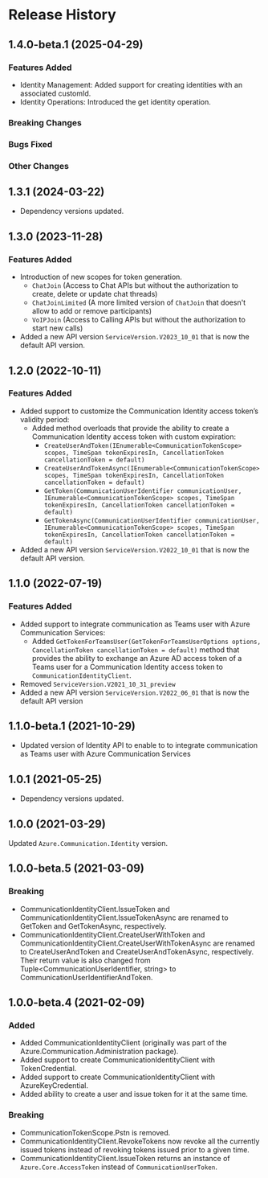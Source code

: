 # Release History

## 1.4.0-beta.1 (2025-04-29)

### Features Added

- Identity Management: Added support for creating identities with an associated customId.
- Identity Operations: Introduced the get identity operation.

### Breaking Changes

### Bugs Fixed

### Other Changes

## 1.3.1 (2024-03-22)
- Dependency versions updated.

## 1.3.0 (2023-11-28)

### Features Added
- Introduction of new scopes for token generation.
    - `ChatJoin` (Access to Chat APIs but without the authorization to create, delete or update chat threads)
    - `ChatJoinLimited` (A more limited version of `ChatJoin` that doesn't allow to add or remove participants)
    - `VoIPJoin` (Access to Calling APIs but without the authorization to start new calls)
- Added a new API version `ServiceVersion.V2023_10_01` that is now the default API version.

## 1.2.0 (2022-10-11)

### Features Added
- Added support to customize the Communication Identity access token’s validity period:
    - Added method overloads that provide the ability to create a Communication Identity access token with custom expiration:
        - `CreateUserAndToken(IEnumerable<CommunicationTokenScope> scopes, TimeSpan tokenExpiresIn, CancellationToken cancellationToken = default)`
        - `CreateUserAndTokenAsync(IEnumerable<CommunicationTokenScope> scopes, TimeSpan tokenExpiresIn, CancellationToken cancellationToken = default)`
        - `GetToken(CommunicationUserIdentifier communicationUser, IEnumerable<CommunicationTokenScope> scopes, TimeSpan tokenExpiresIn, CancellationToken cancellationToken = default)`
        - `GetTokenAsync(CommunicationUserIdentifier communicationUser, IEnumerable<CommunicationTokenScope> scopes, TimeSpan tokenExpiresIn, CancellationToken cancellationToken = default)`
- Added a new API version `ServiceVersion.V2022_10_01` that is now the default API version.

## 1.1.0 (2022-07-19)

### Features Added
- Added support to integrate communication as Teams user with Azure Communication Services:
    - Added `GetTokenForTeamsUser(GetTokenForTeamsUserOptions options, CancellationToken cancellationToken = default)` method that provides the ability to exchange an Azure AD access token of a Teams user for a Communication Identity access token to `CommunicationIdentityClient`.
- Removed `ServiceVersion.V2021_10_31_preview`
- Added a new API version `ServiceVersion.V2022_06_01` that is now the default API version

## 1.1.0-beta.1 (2021-10-29)
- Updated version of Identity API to enable to to integrate communication as Teams user with Azure Communication Services

## 1.0.1 (2021-05-25)
- Dependency versions updated.

## 1.0.0 (2021-03-29)
Updated `Azure.Communication.Identity` version.


## 1.0.0-beta.5 (2021-03-09)
### Breaking
- CommunicationIdentityClient.IssueToken and CommunicationIdentityClient.IssueTokenAsync are renamed to GetToken and GetTokenAsync, respectively.
- CommunicationIdentityClient.CreateUserWithToken and CommunicationIdentityClient.CreateUserWithTokenAsync are renamed to CreateUserAndToken and CreateUserAndTokenAsync, respectively. Their return value is also changed from Tuple<CommunicationUserIdentifier, string> to CommunicationUserIdentifierAndToken.

## 1.0.0-beta.4 (2021-02-09)

### Added
- Added CommunicationIdentityClient (originally was part of the Azure.Communication.Administration package).
- Added support to create CommunicationIdentityClient with TokenCredential.
- Added support to create CommunicationIdentityClient with AzureKeyCredential.
- Added ability to create a user and issue token for it at the same time.

### Breaking
- CommunicationTokenScope.Pstn is removed.
- CommunicationIdentityClient.RevokeTokens now revoke all the currently issued tokens instead of revoking tokens issued prior to a given time.
- CommunicationIdentityClient.IssueToken returns an instance of `Azure.Core.AccessToken` instead of `CommunicationUserToken`.

<!-- LINKS -->
[read_me]: https://github.com/Azure/azure-sdk-for-net/blob/main/sdk/communication/Azure.Communication.Identity/README.md
[documentation]: https://learn.microsoft.com/azure/communication-services/quickstarts/access-tokens?pivots=programming-language-csharp
